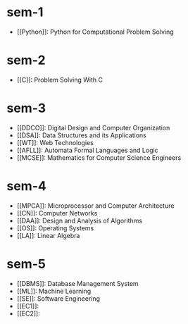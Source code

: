 # sem-1

- [[Python]]: Python for Computational Problem Solving

# sem-2

- [[C]]: Problem Solving With C

# sem-3

- [[DDCO]]: Digital Design and Computer Organization
- [[DSA]]: Data Structures and its Applications
- [[WT]]: Web Technologies
- [[AFLL]]: Automata Formal Languages and Logic
- [[MCSE]]: Mathematics for Computer Science Engineers

# sem-4

- [[MPCA]]: Microprocessor and Computer Architecture
- [[CN]]: Computer Networks
- [[DAA]]: Design and Analysis of Algorithms
- [[OS]]: Operating Systems
- [[LA]]: Linear Algebra

# sem-5

- [[DBMS]]: Database Management System
- [[ML]]: Machine Learning
- [[SE]]: Software Engineering
- [[EC1]]: 
- [[EC2]]: 

